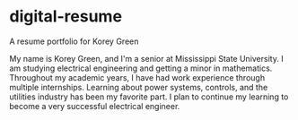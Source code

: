 # digital-resume
A resume portfolio for Korey Green

My name is Korey Green, and I'm a senior at Mississippi State University. I am studying electrical engineering and getting a minor in mathematics. Throughout my academic years, I have had work experience through multiple internships. Learning about power systems, controls, and the utilities industry has been my favorite part. I plan to continue my learning to become a very successful electrical engineer. 
